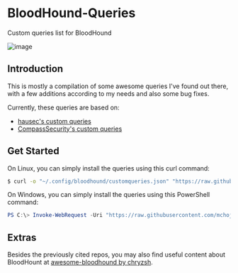 # BloodHound-Queries
Custom queries list for BloodHound

![image](https://github.com/chryzsh/awesome-bloodhound/raw/master/bh.png)

## Introduction
This is mostly a compilation of some awesome queries I've found out there, with a few additions according to my needs and also some bug fixes.

Currently, these queries are based on:
  - [hausec's custom queries](https://github.com/hausec/Bloodhound-Custom-Queries)
  - [CompassSecurity's custom queries](https://github.com/CompassSecurity/BloodHoundQueries)

## Get Started
On Linux, you can simply install the queries using this curl command:
```sh
$ curl -o "~/.config/bloodhound/customqueries.json" "https://raw.githubusercontent.com/mchoji/BloodHound-Queries/main/customqueries.json"
```

On Windows, you can simply install the queries using this PowerShell command:
```powershell
PS C:\> Invoke-WebRequest -Uri "https://raw.githubusercontent.com/mchoji/BloodHound-Queries/main/customqueries.json" -OutFile "$env:USERPROFILE\AppData\Roaming\bloodhound\customqueries.json"
```

## Extras
Besides the previously cited repos, you may also find useful content about BloodHount at [awesome-bloodhound by chryzsh](https://github.com/chryzsh/awesome-bloodhound).
